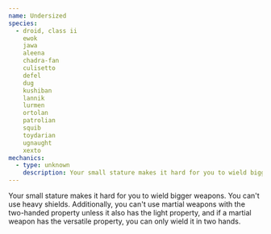 ```yaml
---
name: Undersized
species:
  - droid, class ii
    ewok
    jawa
    aleena
    chadra-fan
    culisetto
    defel
    dug
    kushiban
    lannik
    lurmen
    ortolan
    patrolian
    squib
    toydarian
    ugnaught
    xexto
mechanics:
  - type: unknown
    description: Your small stature makes it hard for you to wield bigger weapons. You can't use heavy shields. Additionally, you can't use martial weapons with the two-handed property unless it also has the light property, and if a martial weapon has the versatile property, you can only wield it in two hands.
---
```

Your small stature makes it hard for you to wield bigger weapons. You can't use heavy shields. Additionally, you can't use martial weapons with the two-handed property unless it also has the light property, and if a martial weapon has the versatile property, you can only wield it in two hands.
